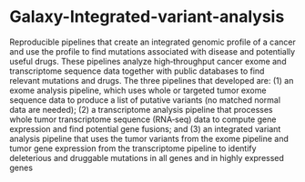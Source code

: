 # Galaxy-Integrated-variant-analysis
Reproducible pipelines that create an integrated genomic profile of a cancer and use the profile to find mutations associated with disease and potentially useful drugs. These pipelines analyze high‐throughput cancer exome and transcriptome sequence data together with public databases to find relevant mutations and drugs. The three pipelines that developed are: (1) an exome analysis pipeline, which uses whole or targeted tumor exome sequence data to produce a list of putative variants (no matched normal data are needed); (2) a transcriptome analysis pipeline that processes whole tumor transcriptome sequence (RNA‐seq) data to compute gene expression and find potential gene fusions; and (3) an integrated variant analysis pipeline that uses the tumor variants from the exome pipeline and tumor gene expression from the transcriptome pipeline to identify deleterious and druggable mutations in all genes and in highly expressed genes
